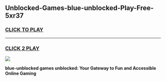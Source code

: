 
## Unblocked-Games-blue-unblocked-Play-Free-5xr37
<h3>
<a href="https://premium76.site?title=blue-unblocked&ref=23A">CLICK TO PLAY</a></h3>
<hr>

<h3>
<a href="https://premium76.site?title=blue-unblocked&ref=23A">CLICK 2 PLAY</a>
  
</h3>

<a href="https://premium76.site?title=blue-unblocked&ref=23A"><img src="https://clearcache.store/games.png"></a>


**blue-unblocked games unblocked: Your Gateway to Fun and Accessible Online Gaming**
